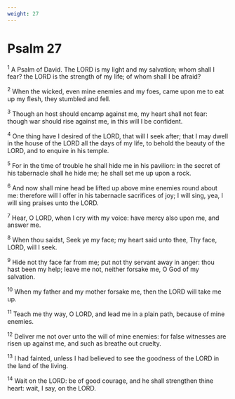 ```yaml
---
weight: 27
---
```


# Psalm 27

<sup>1</sup> A Psalm of David. The LORD is my light and my salvation; whom shall I fear? the LORD is the strength of my life; of whom shall I be afraid? 

<sup>2</sup> When the wicked, even mine enemies and my foes, came upon me to eat up my flesh, they stumbled and fell. 

<sup>3</sup> Though an host should encamp against me, my heart shall not fear: though war should rise against me, in this will I be confident. 

<sup>4</sup> One thing have I desired of the LORD, that will I seek after; that I may dwell in the house of the LORD all the days of my life, to behold the beauty of the LORD, and to enquire in his temple. 

<sup>5</sup> For in the time of trouble he shall hide me in his pavilion: in the secret of his tabernacle shall he hide me; he shall set me up upon a rock. 

<sup>6</sup> And now shall mine head be lifted up above mine enemies round about me: therefore will I offer in his tabernacle sacrifices of joy; I will sing, yea, I will sing praises unto the LORD. 

<sup>7</sup> Hear, O LORD, when I cry with my voice: have mercy also upon me, and answer me. 

<sup>8</sup> When thou saidst, Seek ye my face; my heart said unto thee, Thy face, LORD, will I seek. 

<sup>9</sup> Hide not thy face far from me; put not thy servant away in anger: thou hast been my help; leave me not, neither forsake me, O God of my salvation. 

<sup>10</sup> When my father and my mother forsake me, then the LORD will take me up. 

<sup>11</sup> Teach me thy way, O LORD, and lead me in a plain path, because of mine enemies. 

<sup>12</sup> Deliver me not over unto the will of mine enemies: for false witnesses are risen up against me, and such as breathe out cruelty. 

<sup>13</sup> I had fainted, unless I had believed to see the goodness of the LORD in the land of the living. 

<sup>14</sup> Wait on the LORD: be of good courage, and he shall strengthen thine heart: wait, I say, on the LORD. 


